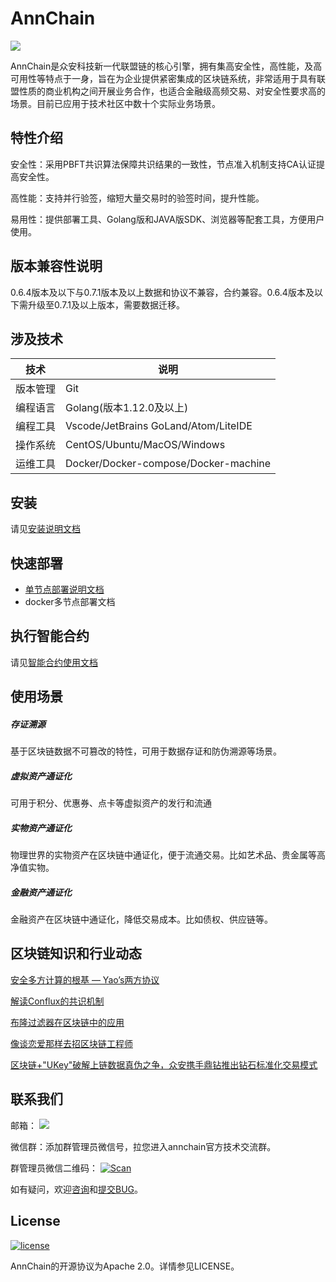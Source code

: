 # AnnChain

<img src="https://github.com/dappledger/AnnChain/tree/master/docs/img/AnnChain.png">

AnnChain是众安科技新一代联盟链的核心引擎，拥有集高安全性，高性能，及高可用性等特点于一身，旨在为企业提供紧密集成的区块链系统，非常适用于具有联盟性质的商业机构之间开展业务合作，也适合金融级高频交易、对安全性要求高的场景。目前已应用于技术社区中数十个实际业务场景。

## 特性介绍

安全性：采用PBFT共识算法保障共识结果的一致性，节点准入机制支持CA认证提高安全性。

高性能：支持并行验签，缩短大量交易时的验签时间，提升性能。

易用性：提供部署工具、Golang版和JAVA版SDK、浏览器等配套工具，方便用户使用。

## 版本兼容性说明

0.6.4版本及以下与0.7.1版本及以上数据和协议不兼容，合约兼容。0.6.4版本及以下需升级至0.7.1及以上版本，需要数据迁移。

## 涉及技术

| 技术     | 说明                                 |
| -------- | ------------------------------------ |
| 版本管理 | Git                                  |
| 编程语言 | Golang(版本1.12.0及以上)             |
| 编程工具 | Vscode/JetBrains GoLand/Atom/LiteIDE |
| 操作系统 | CentOS/Ubuntu/MacOS/Windows          |
| 运维工具 | Docker/Docker-compose/Docker-machine |

## 安装

请见[安装说明文档](<https://github.com/dappledger/AnnChain/tree/master/docs/install.md>)

## 快速部署

- [单节点部署说明文档](https://github.com/dappledger/AnnChain/tree/master/docs/singleNode.md)
- docker多节点部署文档

## 执行智能合约

请见[智能合约使用文档](https://github.com/dappledger/AnnChain/tree/master/docs/smartContract.md)

## 使用场景

##### 存证溯源

基于区块链数据不可篡改的特性，可用于数据存证和防伪溯源等场景。

##### 虚拟资产通证化

可用于积分、优惠券、点卡等虚拟资产的发行和流通

##### 实物资产通证化

物理世界的实物资产在区块链中通证化，便于流通交易。比如艺术品、贵金属等高净值实物。

##### 金融资产通证化

金融资产在区块链中通证化，降低交易成本。比如债权、供应链等。

## 区块链知识和行业动态

[安全多方计算的根基 — Yao’s两方协议](http://www.annchain.io/news/juigyBcA-)

[解读Conflux的共识机制](http://www.annchain.io/news/BlkaAVTkL)

[布隆过滤器在区块链中的应用](http://www.annchain.io/news/8tkqctsPf)

[像谈恋爱那样去招区块链工程师](http://www.annchain.io/news/8308r12PE)

[区块链+"UKey"破解上链数据真伪之争，众安携手鼎钻推出钻石标准化交易模式](http://www.annchain.io/news/w-jzv7fBM)

## 联系我们

邮箱： [![](<https://img.shields.io/twitter/url/http/shields.io.svg?logo=Gmail&style=social&label=annchain@zhongan.io>)](mailto:annchain@zhongan.io)

微信群：添加群管理员微信号，拉您进入annchain官方技术交流群。

群管理员微信二维码： [![Scan](https://img.shields.io/badge/style-Scan_QR_Code-green.svg?logo=wechat&longCache=false&style=social&label=Ann)](https://github.com/wickyyang/AnnChain/blob/v0.6.4_stable/doc/annChain.Genesis.png)

如有疑问，欢迎[咨询](https://github.com/dappledger/AnnChain/issues)和[提交BUG](https://github.com/dappledger/AnnChain/issues)。

## License

[![license](<https://img.shields.io/badge/license-Apache--2.0-brightgreen>)](<https://github.com/dappledger/AnnChain/blob/master/LICENSE>)

AnnChain的开源协议为Apache 2.0。详情参见LICENSE。

